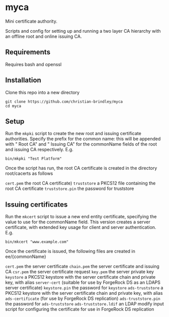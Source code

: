 # myca

Mini certificate authority.

Scripts and config for setting up and running a two layer CA hierarchy with an offline root and online issuing CA.

## Requirements

Requires bash and openssl

## Installation

Clone this repo into a new directory

```
git clone https://github.com/christian-brindley/myca
cd myca
```

## Setup

Run the `mkpki` script to create the new root and issuing certificate authorities. Specify the prefix for the common name: this will be appended with " Root CA" and " Issuing CA" for the commonName fields of the root and issuing CA respectively. E.g.

```
bin/mkpki "Test Platform"
```

Once the script has run, the root CA certificate is created in the directory root/cacerts as follows

`cert.pem` the root CA certificate)
`truststore` a PKCS12 file containing the root CA certificate
`truststore.pin` the password for truststore

## Issuing certificates

Run the `mkcert` script to issue a new end entity certificate, specifying the value to use for the commonName field. This version creates a server certificate, with extended key usage for client and server authentication. E.g.

```
bin/mkcert "www.example.com"
```

Once the certificate is issued, the following files are created in ee/{commonName}

`cert.pem` the server certificate
`chain.pem` the server certificate and issuing CA
`csr.pem` the server certificate request
`key.pem` the server private key
`keystore` a PKCS12 keystore with the server certificate chain and private key, with alias `server-cert` (suitable for use by ForgeRock DS as an LDAPS server certificate)
`keystore.pin` the password for `keystore`
`ads-truststore` a PKCS12 keystore with the server certificate chain and private key, with alias `ads-certificate` (for use by ForgeRock DS replication)
`ads-truststore.pin` the password for `ads-truststore`
`ads-truststore.ldif` an LDAP modify input script for configuring the certificate for use in ForgeRock DS replication
